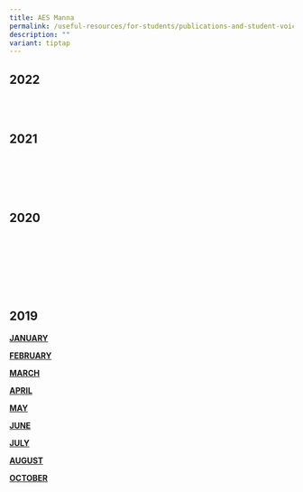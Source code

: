 ```yaml
---
title: AES Manna
permalink: /useful-resources/for-students/publications-and-student-voices/aes-e-manna/
description: ""
variant: tiptap
---
```

<h2>2022</h2>
<p>
<br>
<br>
</p>
<h2>2021</h2>
<p>
<br>
<br>
<br>
<br>
</p>
<h2>2020</h2>
<p>
<br>
<br>
<br>
<br>
<br>
<br>
</p>
<h2>2019</h2>
<p><strong><a href="https://joom.ag/5zna" rel="noopener noreferrer nofollow" target="_blank">JANUARY</a></strong>
</p>
<p><strong><a href="https://joom.ag/oIZa" rel="noopener noreferrer nofollow" target="_blank">FEBRUARY</a></strong>
</p>
<p><strong><a href="https://joom.ag/7Zha" rel="noopener noreferrer nofollow" target="_blank">MARCH</a></strong>
</p>
<p><strong><a href="https://joom.ag/2Roa" rel="noopener noreferrer nofollow" target="_blank">APRIL</a></strong>
</p>
<p><strong><a href="https://joom.ag/xaze" rel="noopener noreferrer nofollow" target="_blank">MAY</a></strong>
</p>
<p><strong><a href="https://joom.ag/RQ4e" rel="noopener noreferrer nofollow" target="_blank">JUNE</a></strong>
</p>
<p><strong><a href="https://joom.ag/Du8e" rel="noopener noreferrer nofollow" target="_blank">JULY</a></strong>
</p>
<p><strong><a href="https://joom.ag/4ARe" rel="noopener noreferrer nofollow" target="_blank">AUGUST</a></strong>
</p>
<p><strong><a href="https://joom.ag/aVte" rel="noopener noreferrer nofollow" target="_blank">OCTOBER</a></strong>
</p>